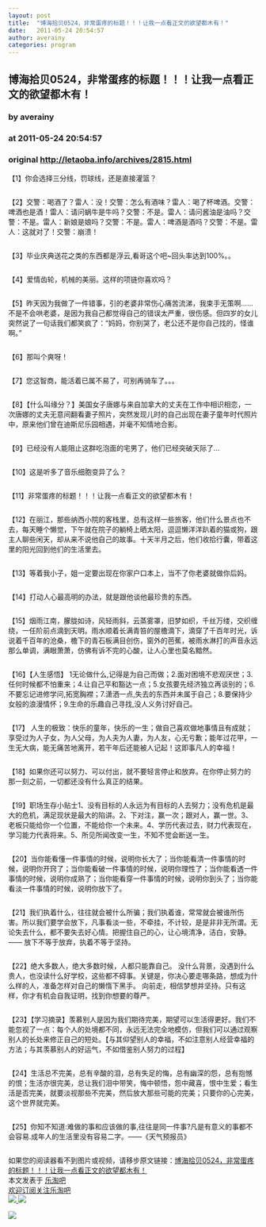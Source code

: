 ```yaml
---
layout: post
title:  "博海拾贝0524，非常蛋疼的标题！！！让我一点看正文的欲望都木有！"
date:   2011-05-24 20:54:57
author: averainy
categories: program
---
```


## 博海拾贝0524，非常蛋疼的标题！！！让我一点看正文的欲望都木有！
### by averainy
### at 2011-05-24 20:54:57
### original <http://letaoba.info/archives/2815.html>

<p>【1】你会选择三分线，罚球线，还是直接灌篮？</p>
<p><img src="http://www2.picturepush.com/photo/a/5711890/480/20111.05.24/1.jpg?v0" alt=""></p>
<p>【2】交警：喝酒了？雷人：没！交警：怎么有酒味？雷人：喝了杯啤酒。交警：啤酒也是酒！雷人：请问蜗牛是牛吗？交警：不是。雷人：请问酱油是油吗？交警：不是。雷人：新娘是娘吗？交警：不是。雷人：啤酒是酒吗？交警：不是。雷人：这就对了！交警：崩溃！</p>
<p><img src="http://www4.picturepush.com/photo/a/5711892/1024/20111.05.24/2.jpg" alt=""></p>
<p>【3】毕业庆典送花之类的东西都是浮云,看哥这个吧~回头率达到100%。。</p>
<p><img src="http://www2.picturepush.com/photo/a/5711895/1024/20111.05.24/3.jpg" alt=""></p>
<p>【4】爱情齿轮，机械的美丽。这样的项链你喜欢吗？</p>
<p><img src="http://www1.picturepush.com/photo/a/5711899/1024/20111.05.24/4.jpg" alt=""></p>
<p>【5】昨天因为我做了一件错事，引的老婆非常伤心痛苦流涕，我束手无策啊……不是不会哄老婆，是因为我自己都觉得自己的错误太严重，很伤感。但四岁的女儿突然说了一句话我们都笑疯了：“妈妈，你别哭了，老公还不是你自己找的，怪谁啊。”</p>
<p><img src="http://www1.picturepush.com/photo/a/5711904/480/20111.05.24/5.jpg?v0" alt=""></p>
<p>【6】那叫个爽呀！</p>
<p><img src="http://www3.picturepush.com/photo/a/5711911/480/20111.05.24/6.jpg?v0" alt=""></p>
<p>【7】您这智商，能活着已属不易了，可别再骑车了。。。</p>
<p><img src="http://www1.picturepush.com/photo/a/5711914/480/20111.05.24/7.jpg?v0" alt=""></p>
<p>【8】【什么叫缘分？】美国女子唐娜与来自加拿大的丈夫在工作中相识相恋，一次唐娜的丈夫无意间翻看妻子照片，突然发现儿时的自己出现在妻子童年时代照片中，原来他们曾在迪斯尼乐园相遇，并毫不知情地合影。</p>
<p><img src="http://www1.picturepush.com/photo/a/5711919/1024/20111.05.24/8.jpg" alt=""></p>
<p>【9】已经没有人能阻止这群吃泡面的宅男了，他们已经突破天际了…</p>
<p><img src="http://www3.picturepush.com/photo/a/5711921/1024/20111.05.24/9.jpg" alt=""></p>
<p>【10】这是听多了音乐细胞变异了么？</p>
<p><img src="http://www5.picturepush.com/photo/a/5711923/480/20111.05.24/10.jpg?v0" alt=""></p>
<p>【11】非常蛋疼的标题！！！让我一点看正文的欲望都木有！</p>
<p><img src="http://www2.picturepush.com/photo/a/5711925/480/20111.05.24/11.jpg?v0" alt=""></p>
<p>【12】在丽江，那些纳西小院的客栈里，总有这样一些旅客，他们什么景点也不去，每天睡个懒觉，下午就在院子的躺椅上晒太阳，逗逗懒洋洋趴着的猫或狗，跟主人聊些闲天，却从来不说他自己的故事。十天半月之后，他们收拾行囊，带着这里的阳光回到他们的生活里去。</p>
<p><img src="http://www5.picturepush.com/photo/a/5711928/1024/20111.05.24/12.jpg" alt=""></p>
<p>【13】等着我小子，姐一定要出现在你家户口本上，当不了你老婆就做你后妈。</p>
<p><img src="http://www5.picturepush.com/photo/a/5711933/1024/20111.05.24/13.jpg" alt=""></p>
<p>【14】打动人心最高明的办法，就是跟他谈他最珍贵的东西。</p>
<p><img src="http://www5.picturepush.com/photo/a/5711938/480/20111.05.24/14.jpg?v0" alt=""></p>
<p>【15】烟雨江南，朦胧如诗，风轻雨斜，云蒸雾罩，旧梦如织，千丝万缕，交织缠绕，一任阶前点滴到天明。雨水顺着长满青笞的屋檐滴下，滴穿了千百年时光，诉说着千百年的沧桑，檐下的青石板满目创伤，窗外的芭蕉，被雨水淋打的声音永远那么单调，满眼萧萧，仿佛有诉不完的心酸，让人心里也莫名黯然。</p>
<p><img src="http://www4.picturepush.com/photo/a/5711942/480/20111.05.24/15.jpg?v0" alt=""></p>
<p>【16】【人生感悟】 1无论做什么,记得是为自己而做；2.面对困境不悲观厌世；3.任何时候都不怕重来；4.让自己平和豁达一点；5.女孩要先经济独立再谈别的；6.不要忘记进修学问,拓宽胸襟；7.潇洒一点,失去的东西并未属于自己；8.要保持少女般的浪漫情怀；9.生命的乐趣自己寻找,没人义务讨好自己。</p>
<p><img src="http://www1.picturepush.com/photo/a/5711944/480/20111.05.24/16.jpg?v0" alt=""></p>
<p>【17】 人生的极致：快乐的童年，快乐的一生；做自己喜欢做地事情且有成就；享受过为人子女，为人父母，为人夫为人妻，为人友，心无亏歉；能年过花甲，一生无大病，能无痛苦地离开，若干年后还能被人记起！这即事凡人的幸福！</p>
<p><img src="http://www3.picturepush.com/photo/a/5711946/1024/20111.05.24/17.jpg" alt=""></p>
<p>【18】如果你还可以努力、可以付出，就不要轻言停止和放弃。在你停止努力的那一刻之前，一切都还没有什么真正的结果。</p>
<p><img src="http://www1.picturepush.com/photo/a/5711949/480/20111.05.24/18.jpg?v0" alt=""></p>
<p>【19】职场生存小贴士1、没有目标的人永远为有目标的人去努力；没有危机是最大的危机，满足现状是最大的陷讲。2、下对注，赢一次；跟对人，赢一世。3、老板只能给你一个位置，不能给你一个未来。4、学历代表过去，财力代表现在，学习能力代表将来。5、所见所闻改变一生，不知不觉会断送一生。</p>
<p><img src="http://www5.picturepush.com/photo/a/5711953/1024/20111.05.24/19.jpg" alt=""></p>
<p>【20】当你能看懂一件事情的时候，说明你长大了；当你能看清一件事情的时候，说明你开窍了；当你能看破一件事情的时候，说明你理性了；当你能看透一件事情的时候，说明你成熟了；当你能看穿一件事情的时候，说明你到头了；当你能看淡一件事情的时候，说明你放下了。</p>
<p><img src="http://www3.picturepush.com/photo/a/5711956/1024/20111.05.24/20.jpg" alt=""></p>
<p>【21】我们执着什么，往往就会被什么所骗；我们执着谁，常常就会被谁所伤害。所以我们要学会放下，凡事看淡一些，不牵挂，不计较，是是非非无所谓。无论失去什么，都不要失去好心情。把握住自己的心，让心境清净，洁白，安静。—— 放下不等于放弃，执着不等于坚持。</p>
<p><img src="http://www5.picturepush.com/photo/a/5711958/1024/20111.05.24/21.jpg" alt=""></p>
<p>【22】绝大多数人，绝大多数时候，人都只能靠自己。 没什么背景，没遇到什么贵人，也没读什么好学校，这些都不碍事。关键是，你决心要走哪条路，想成为什么样的人，准备怎样对自己的懒惰下黑手。 向前走，相信梦想并坚持。只有这样，你才有机会自我证明，找到你想要的尊严。</p>
<p><img src="http://www2.picturepush.com/photo/a/5711960/1024/20111.05.24/22.jpg" alt=""></p>
<p>【23】【学习摘录】羡慕别人是因为我们期待完美，期望可以生活得更好。我们不能忽视了一点：每个人的处境都不同，永远无法完全地模仿，但我们可以通过观察别人的长处来修正自己的短处。【与其仰望别人的幸福，不如注意别人经营幸福的方法；与其羡慕别人的好运气，不如借鉴别人努力的过程】</p>
<p><img src="http://www5.picturepush.com/photo/a/5711963/1024/20111.05.24/23.jpg" alt=""></p>
<p>【24】生活总不完美，总有辛酸的泪，总有失足的悔，总有幽深的怨，总有抱憾的恨；生活亦很完美，总让我们泪中带笑，悔中顿悟，怨中藏喜，恨中生爱；看生活是否完美，就要淡视那些不完美，然后放大那些可能的完美；只要你的心完美，这个世界就完美。</p>
<p><img src="http://www2.picturepush.com/photo/a/5711965/480/20111.05.24/24.jpg?v0" alt=""></p>
<p>【25】你知不知道:难做的事和应该做的事,往往是同一件事?凡是有意义的事都不会容易.成年人的生活里没有容易二字。——《天气预报员》</p>
<p><img src="http://www4.picturepush.com/photo/a/5711967/1024/20111.05.24/25.jpg" alt=""></p>
<p>如果您的阅读器看不到图片或视频，请移步原文链接：<a href="http://letaoba.info/archives/2815.html">博海拾贝0524，非常蛋疼的标题！！！让我一点看正文的欲望都木有！</a>
<br>本文发表于 <a href="http://letaoba.info">乐淘吧</a>
<br><a href="http://letaoba.info/subscribe">欢迎订阅关注乐淘吧</a><br>
<a href="http://dianpu.tao123.com?pid=mm_14340546_0_0&amp;eventid=102167">
<img border="0" src="http://letaoba.info/wp-content/uploads/2011/05/taodianpu.png">
</a>
<a href="http://www.alivv.cn//?uid=AL110518211522222014"><img src="http://www.alivv.cn/images/alivv_179x55.gif" style="border:0"></a>
<a href="http://letaoba.info/aboutletaoba/ads"><img alt="" src="http://letaoba.info/wp-content/uploads/2011/05/%E5%B9%BF%E5%91%8A%E4%BD%8D%E6%8B%9B%E7%A7%9F.gif" border="0"></a></p>
<div>
<a href="http://feeds.feedburner.com/~ff/blogspot/CRBRG?a=sH7CRsxVZkY:6IBg9aiLG1M:yIl2AUoC8zA"><img src="http://feeds.feedburner.com/~ff/blogspot/CRBRG?d=yIl2AUoC8zA" border="0"></a>
</div><img src="http://feeds.feedburner.com/~r/blogspot/CRBRG/~4/sH7CRsxVZkY" height="1" width="1">